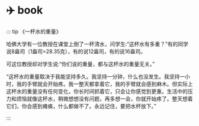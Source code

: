 # :airplane: book


::: tip 《一杯水的重量》

哈佛大学有一位教授在课堂上倒了一杯清水，问学生:“这杯水有多重？”有的同学说8盎司（1盎司=28.35克），有的说12盎司，有的说16盎司。

可这位教授却对学生说:“你们说的重量，都与这杯水的重量无关。”

“这杯水的重量取决于我能坚持多久。我坚持一分钟，什么也没发生。我坚持一小时，我的手臂就会开始疼。我一整天都拿着它，我的手臂就会感到麻木。但实际上这杯水的重量没有任何变化，你长时间抓着它，只会让你感觉到更重。生活中的压力和烦恼就像这杯水，稍微想想没有问题，再多想一会，你就开始疼了。整天想着它们，你会感到瘫痪，什么都做不了。永远记住，要把水杯放下。”

:::